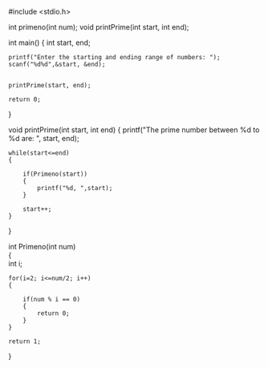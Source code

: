 #include <stdio.h>



int primeno(int num);
void printPrime(int start, int end);



int main()
{
    int start, end;
    
    printf("Enter the starting and ending range of numbers: ");
    scanf("%d%d",&start, &end);
    
    
    printPrime(start, end);
    
    return 0;
}




void printPrime(int start, int end)
{
    printf("The prime number between %d to %d are: ", start, end);
    
    while(start<=end)
    {
        
        if(Primeno(start))
        {
            printf("%d, ",start);
        }
        
        start++;
    }
}




int Primeno(int num)   
{  
    int i;  
      
    for(i=2; i<=num/2; i++)    
    {    
          
        if(num % i == 0)    
        {  
            return 0;  
        }    
    }   
      
    return 1;   
}
